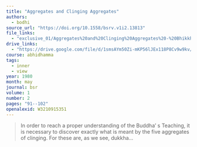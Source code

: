 ```yaml
---
title: "Aggregates and Clinging Aggregates"
authors:
  - bodhi
source_url: "https://doi.org/10.1558/bsrv.v1i2.13813"
file_links:
  - "exclusive_01/Aggregates%20and%20Clinging%20Aggregates%20-%20Bhikkhu%20Bodhi.pdf"
drive_links:
  - "https://drive.google.com/file/d/1smsAYm50Zi-mKP56lJEx118P8Cv9w9kv/view?usp=drivesdk"
course: abhidhamma
tags:
  - inner
  - view
year: 1980
month: may
journal: bsr
volume: 1
number: 2
pages: "91--102"
openalexid: W3210915351
---
```


> In order to reach a proper understanding of the Buddha’ s Teaching, it is necessary to discover exactly what is meant by the five aggregates of clinging. For these are, as we see, dukkha...

